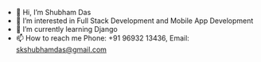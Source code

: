 - 👋 Hi, I’m Shubham Das
- 👀 I’m interested in Full Stack Development and Mobile App Development
- 🌱 I’m currently learning Django
- 📫 How to reach me Phone: +91 96932 13436, Email: skshubhamdas@gmail.com

<!---
shubhmdas/shubhmdas is a ✨ special ✨ repository because its `README.md` (this file) appears on your GitHub profile.
You can click the Preview link to take a look at your changes.
--->
